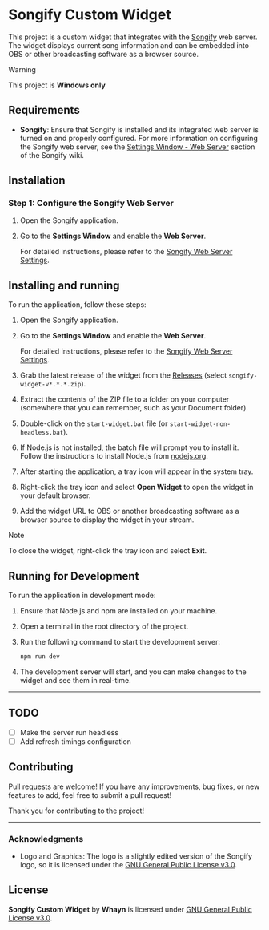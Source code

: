 # Songify Custom Widget

This project is a custom widget that integrates with the [Songify](https://github.com/songify-rocks/Songify) web server. The widget displays current song information and can be embedded into OBS or other broadcasting software as a browser source.

> [!WARNING]  
>  This project is **Windows only**

## Requirements

- **Songify**: Ensure that Songify is installed and its integrated web server is turned on and properly configured. For more information on configuring the Songify web server, see the [Settings Window - Web Server](https://github.com/songify-rocks/Songify/wiki/Settings-Window#web-server) section of the Songify wiki.

## Installation

### Step 1: Configure the Songify Web Server

1. Open the Songify application.
2. Go to the **Settings Window** and enable the **Web Server**.

   For detailed instructions, please refer to the [Songify Web Server Settings](https://github.com/songify-rocks/Songify/wiki/Settings-Window#web-server).

## Installing and running

To run the application, follow these steps:

1. Open the Songify application.
2. Go to the **Settings Window** and enable the **Web Server**.

   For detailed instructions, please refer to the [Songify Web Server Settings](https://github.com/songify-rocks/Songify/wiki/Settings-Window#web-server).

3. Grab the latest release of the widget from the [Releases](https://github.com/whayn/songify-custom-widget/releases) (select `songify-widget-v*.*.*.zip`).
4. Extract the contents of the ZIP file to a folder on your computer (somewhere that you can remember, such as your Document folder).
5. Double-click on the `start-widget.bat` file (or `start-widget-non-headless.bat`).
6. If Node.js is not installed, the batch file will prompt you to install it. Follow the instructions to install Node.js from [nodejs.org](https://nodejs.org/).
7. After starting the application, a tray icon will appear in the system tray.
8. Right-click the tray icon and select **Open Widget** to open the widget in your default browser.
9. Add the widget URL to OBS or another broadcasting software as a browser source to display the widget in your stream.

> [!NOTE]  
>  To close the widget, right-click the tray icon and select **Exit**.

## Running for Development

To run the application in development mode:

1. Ensure that Node.js and npm are installed on your machine.
2. Open a terminal in the root directory of the project.
3. Run the following command to start the development server:

   ```bash
   npm run dev
   ```

4. The development server will start, and you can make changes to the widget and see them in real-time.

---

## TODO

- [ ] Make the server run headless
- [ ] Add refresh timings configuration

## Contributing

Pull requests are welcome! If you have any improvements, bug fixes, or new features to add, feel free to submit a pull request!

Thank you for contributing to the project!

---

### Acknowledgments

- Logo and Graphics: The logo is a slightly edited version of the Songify logo, so it is licensed under the [GNU General Public License v3.0](https://www.gnu.org/licenses/gpl-3.0.en.html).

## License

**Songify Custom Widget** by **Whayn** is licensed under [GNU General Public License v3.0](https://www.gnu.org/licenses/gpl-3.0.en.html).
